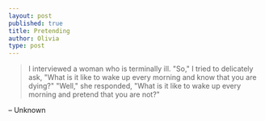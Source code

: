 ```yaml
---
layout: post
published: true
title: Pretending
author: Olivia
type: post
---
```


> I interviewed a woman who is terminally ill. "So," I tried to delicately ask, "What is it like to wake up every morning and know that you are dying?" 
"Well," she responded, "What is it like to wake up every morning and pretend that you are not?"

– Unknown